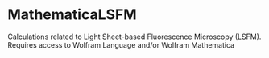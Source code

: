 # MathematicaLSFM
Calculations related to Light Sheet-based Fluorescence Microscopy (LSFM). 
Requires access to Wolfram Language and/or Wolfram Mathematica
